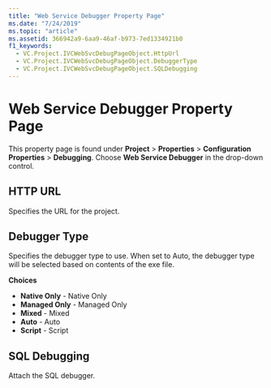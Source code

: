 ```yaml
---
title: "Web Service Debugger Property Page"
ms.date: "7/24/2019"
ms.topic: "article"
ms.assetid: 366942a9-6aa9-46af-b973-7ed1334921b0
f1_keywords:
  - VC.Project.IVCWebSvcDebugPageObject.HttpUrl
  - VC.Project.IVCWebSvcDebugPageObject.DebuggerType
  - VC.Project.IVCWebSvcDebugPageObject.SQLDebugging
---
```


# Web Service Debugger Property Page

This property page is found under **Project** > **Properties** > **Configuration Properties** > **Debugging**. Choose **Web Service Debugger** in the drop-down control.

## HTTP URL

Specifies the URL for the project.

## Debugger Type

Specifies the debugger type to use. When set to Auto, the debugger type will be selected based on contents of the exe file.

**Choices**

- **Native Only** - Native Only
- **Managed Only** - Managed Only
- **Mixed** - Mixed
- **Auto** - Auto
- **Script** - Script

## SQL Debugging

Attach the SQL debugger.

